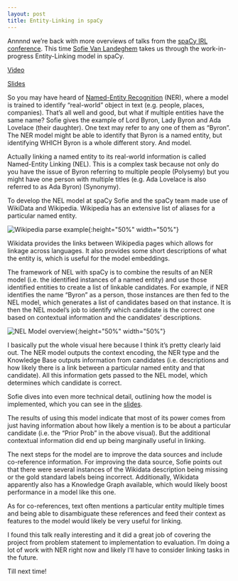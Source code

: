 ```yaml
---
layout: post
title: Entity-Linking in spaCy
---
```


Annnnd we’re back with more overviews of talks from the [spaCy IRL conference](https://irl.spacy.io/2019/).  This time [Sofie Van Landeghem](https://twitter.com/OxyKodit) takes us through the work-in-progress Entity-Linking model in spaCy.

[Video](https://www.youtube.com/watch?v=PW3RJM8tDGo&t=2s_)

[Slides](https://drive.google.com/file/d/1EuGxcQLcXvjjkZ-KRUlwpr_doBVyEBEG/view)

So you may have heard of [Named-Entity Recognition](https://spacy.io/usage/linguistic-features#named-entities) (NER), where a model is trained to identify “real-world” object in text (e.g. people, places, companies).  That’s all well and good, but what if multiple entities have the same name? Sofie gives the example of Lord Byron, Lady Byron and Ada Lovelace (their daughter).  One text may refer to any one of them as “Byron”.  The NER model might be able to identify that Byron is a named entity, but identifying WHICH Byron is a whole different story.  And model.

Actually linking a named entity to its real-world information is called Named-Entity Linking (NEL).  This is a complex task because not only do you have the issue of Byron referring to multiple people (Polysemy) but you might have one person with multiple titles (e.g. Ada Lovelace is also referred to as Ada Byron) (Synonymy).

To develop the NEL model at spaCy Sofie and the spaCy team made use of WikiData and Wikipedia.  Wikipedia has an extensive list of aliases for a particular named entity.  

![Wikipedia parse example]({{site.url}}/assets/spacyirl/linking_1.png){:height="50%" width="50%"}

Wikidata provides the links between Wikipedia pages which allows for linkage across languages.  It also provides some short descriptions of what the entity is, which is useful for the model embeddings.

The framework of NEL with spaCy is to combine the results of an NER model (i.e. the identified instances of a named entity) and use those identified entities to create a list of linkable candidates.  For example, if NER identifies the name “Byron” as a person, those instances are then fed to the NEL model, which generates a list of candidates based on that instance.  It is then the NEL model’s job to identify which candidate is the correct one based on contextual information and the candidates’ descriptions.


![NEL Model overview]({{site.url}}/assets/spacyirl/linking_2.png){:height="50%" width="50%"}
 

I basically put the whole visual here because I think it’s pretty clearly laid out.  The NER model outputs the context encoding, the NER type and the Knowledge Base outputs information from candidates (i.e. descriptions and how likely there is a link between a particular named entity and that candidate).  All this information gets passed to the NEL model, which determines which candidate is correct.

Sofie dives into even more technical detail, outlining how the model is implemented, which you can see in the [slides](https://drive.google.com/file/d/1EuGxcQLcXvjjkZ-KRUlwpr_doBVyEBEG/view).

The results of using this model indicate that most of its power comes from just having information about how likely a mention is to be about a particular candidate (i.e. the “Prior Prob” in the above visual).  But the additional contextual information did end up being marginally useful in linking.  

The next steps for the model are to improve the data sources and include co-reference information.  For improving the data source, Sofie points out that there were several instances of the Wikidata description being missing or the gold standard labels being incorrect.  Additionally, Wikidata apparently also has a Knowledge Graph available, which would likely boost performance in a model like this one.

As for co-references, text often mentions a particular entity multiple times and being able to disambiguate these references and feed their context as features to the model would likely be very useful for linking.

I found this talk really interesting and it did a great job of covering the project from problem statement to implementation to evaluation.  I’m doing a lot of work with NER right now and likely I’ll have to consider linking tasks in the future.

Till next time!